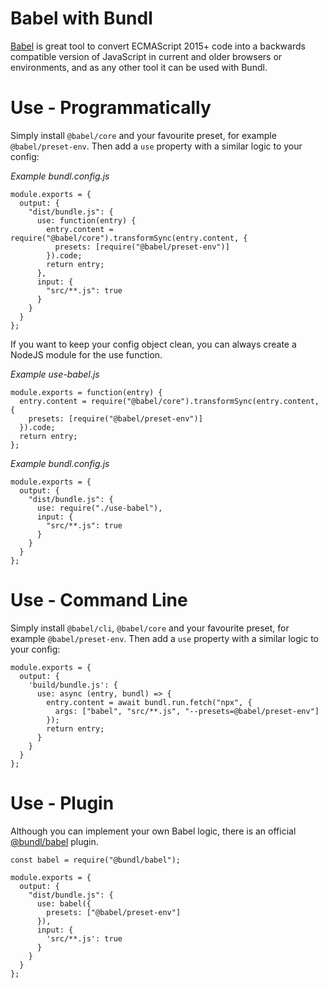 # Babel with Bundl

[Babel](https://babeljs.io) is great tool to convert ECMAScript 2015+ code into a backwards compatible version of JavaScript in current and older browsers or environments, and as any other tool it can be used with Bundl.

# Use - Programmatically

Simply install `@babel/core` and your favourite preset, for example `@babel/preset-env`. 
Then add a `use` property with a similar logic to your config:

*Example bundl.config.js*
```[javascript]
module.exports = {
  output: {
    "dist/bundle.js": {
      use: function(entry) {
        entry.content = require("@babel/core").transformSync(entry.content, {
          presets: [require("@babel/preset-env")]
        }).code;
        return entry;
      },
      input: {
        "src/**.js": true
      }
    }
  }
};
```

If you want to keep your config object clean, you can always create a NodeJS module for the use function.

*Example use-babel.js*
```[javascript]
module.exports = function(entry) {
  entry.content = require("@babel/core").transformSync(entry.content, {
    presets: [require("@babel/preset-env")]
  }).code;
  return entry;      
};
```

*Example bundl.config.js*
```[javascript]
module.exports = {
  output: {
    "dist/bundle.js": {
      use: require("./use-babel"),
      input: {
        "src/**.js": true
      }
    }
  }
};
```

# Use - Command Line

Simply install `@babel/cli`, `@babel/core` and your favourite preset, for example `@babel/preset-env`. 
Then add a `use` property with a similar logic to your config:

```[javascript]
module.exports = {
  output: {
    'build/bundle.js': {
      use: async (entry, bundl) => {
        entry.content = await bundl.run.fetch("npx", {
          args: ["babel", "src/**.js", "--presets=@babel/preset-env"]
        });
        return entry;
      }
    }
  }
};
```

# Use - Plugin

Although you can implement your own Babel logic, there is an official [@bundl/babel](https://www.npmjs.com/package/@bundl/babel) plugin.

```[javascript]
const babel = require("@bundl/babel"); 
 
module.exports = {
  output: {
    "dist/bundle.js": {
      use: babel({
        presets: ["@babel/preset-env"]
      }),
      input: {
        'src/**.js': true
      }
    }
  }
};
```
